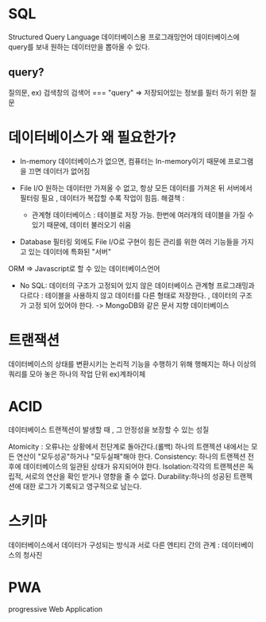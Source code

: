 # SQL

Structured Query Language
데이터베이스용 프로그래밍언어
데이터베이스에 query를 보내 원하는 데이터만을 뽑아올 수 있다.

## query?

질의문, ex) 검색창의 검색어 === "query"
=> 저장되어있는 정보를 필터 하기 위한 질문

# 데이터베이스가 왜 필요한가?

- In-memory
  데이터베이스가 없으면, 컴퓨터는 In-memory이기 때문에 프로그램을 끄면 데이터가 없어짐

- File I/O
  원하는 데이터만 가져올 수 없고, 항상 모든 데이터를 가져온 뒤 서버에서 필터링 필요 , 데이터가 복잡할 수록 작업이 힘듬.
  해결책 :

  - 관계형 데이터베이스 : 테이블로 저장 가능. 한번에 여러개의 테이블을 가질 수 있기 때문에, 데이터 불러오기 쉬움

- Database
  필터링 외에도 File I/O로 구현이 힘든 관리를 위한 여러 기능들을 가지고 있는 데이터에 특화된 "서버"

ORM => Javascript로 할 수 있는 데이터베이스언어

- No SQL: 데이터의 구조가 고정되어 있지 않은 데이터베이스 관계형 프로그래밍과 다르다 : 테이블을 사용하지 않고 데이터를 다른 형태로 저장한다. , 데이터의 구조가 고정 되어 있어야 한다.
  -> MongoDB와 같은 문서 지향 데이터베이스

# 트랜잭션

데이터베이스의 상태를 변환시키는 논리적 기능을 수행하기 위해 행해지는 하나 이상의 쿼리를 모아 놓은 하나의 작업 단위
ex)계좌이체

# ACID

데이터베이스 트랜젝션이 발생할 때 , 그 안정성을 보장할 수 있는 성질

Atomicity : 오류나는 상황에서 전단계로 돌아간다.(롤백)
하나의 트랜젝션 내에서는 모든 연산이 "모두성공"하거나 "모두실패"해야 한다.
Consistency: 하나의 트랜젝션 전후에 데이터베이스의 일관된 상태가 유지되어야 한다.
Isolation:각각의 트랜젝션은 독립적, 서로의 연산을 확인 받거나 영향을 줄 수 없다.
Durability:하나의 성공된 트랜젝션에 대한 로그가 기록되고 영구적으로 남는다.

# 스키마

데이터베이스에서 데이터가 구성되는 방식과 서로 다른 엔티티 간의 관계 : 데이터베이스의 청사진

# PWA

progressive Web Application
